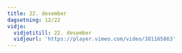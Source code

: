 ```yaml
---
title: 22. desember
dagsetning: 12/22
vidjo:
  vidjotitill: 22. desember
  vidjourl: 'https://player.vimeo.com/video/381165863'
---
```


